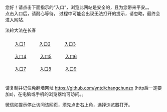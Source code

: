 您好！请点击下面指示的“入口”，浏览此网站是安全的，且为您带来平安。。 <br/>
点击入口后，请耐心等待， 过程中可能会出现无法打开的提示，请忽略，最终会进入网站. </br>

法轮大法在长春<br/>
<div style="padding:10px"><a style="margin:20px" target="_blank" href="https://d2vzq5tv7fp7cz.cloudfront.net/2Qpsp?xacac" id="ccLink1" rel="nofollow">入口1</a> <a target="_blank" style="margin:20px" href="https://d30a5f0h05oaxs.cloudfront.net/2Qpsp?uvfvpsu" id="ccLink2" rel="nofollow">入口2</a> <a style="margin:20px" target="_blank" href="https://d2wmfq5hnviwrk.cloudfront.net/2Qpsp?wgjsaciu" id="ccLink3" rel="nofollow">入口3</a></div>

<div style="padding:10px" ><a style="margin:20px" target="_blank" href="https://d2vzq5tv7fp7cz.cloudfront.net/2Qpsp?xacac" id="ccLink4" rel="nofollow">入口4</a> <a style="margin:20px" href="https://d30a5f0h05oaxs.cloudfront.net/2Qpsp?uvfvpsu" target="_blank" id="ccLink5" rel="nofollow">入口5</a> <a style="margin:20px" href="https://d2wmfq5hnviwrk.cloudfront.net/2Qpsp?wgjsaciu" target="_blank" id="ccLink6" rel="nofollow">入口6</a></div>

<div style="padding:10px"><a style="margin:20px" target="_blank" href="https://d2vzq5tv7fp7cz.cloudfront.net/2Qpsp?xacac" id="ccLink7" rel="nofollow">入口7</a> <a style="margin:20px" href="https://d30a5f0h05oaxs.cloudfront.net/2Qpsp?uvfvpsu" target="_blank" id="ccLink8" rel="nofollow">入口8</a> <a style="margin:20px" target="_blank" href="https://d2wmfq5hnviwrk.cloudfront.net/2Qpsp?wgjsaciu" id="ccLink9" rel="nofollow">入口9</a></div>

<br/>



请复制并记住免翻墙网址 https://github.com/yntd/changchunzx (http后一定要加s)，在电脑或手机的浏览器均可访问。。<br/>

微信如提示停止访问该网页，须先点击右上角，选择浏览器打开。
